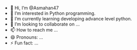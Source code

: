 - 👋 Hi, I’m @Asmahan47
- 👀 I’m interested in Python programming.
- 🌱 I’m currently learning developing advance level python.
- 💞️ I’m looking to collaborate on ...
- 📫 How to reach me ...
- 😄 Pronouns: ...
- ⚡ Fun fact: ...

<!---
Asmahan47/Asmahan47 is a ✨ special ✨ repository because its `README.md` (this file) appears on your GitHub profile.
You can click the Preview link to take a look at your changes.
--->
